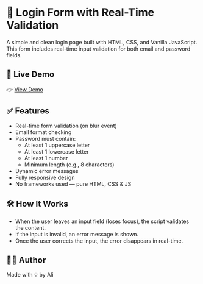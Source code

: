 # 🔐 Login Form with Real-Time Validation

A simple and clean login page built with HTML, CSS, and Vanilla JavaScript.  
This form includes real-time input validation for both email and password fields.

## 🔗 Live Demo

👉 [View Demo](https://your-login-demo.vercel.app)

## ✅ Features

- Real-time form validation (on blur event)
- Email format checking
- Password must contain:
  - At least 1 uppercase letter
  - At least 1 lowercase letter
  - At least 1 number
  - Minimum length (e.g., 8 characters)
- Dynamic error messages
- Fully responsive design
- No frameworks used — pure HTML, CSS & JS

## 🛠 How It Works

- When the user leaves an input field (loses focus), the script validates the content.
- If the input is invalid, an error message is shown.
- Once the user corrects the input, the error disappears in real-time.


## 👨‍💻 Author

Made with 💡 by Ali
